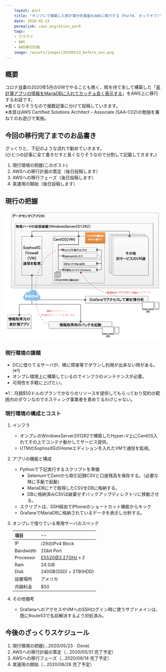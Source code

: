 ```yaml
---
    layout: post
    title: "オンプレで構築した家計簿分析基盤をAWSに移行する（Part0. キックオフ)"
    date: 2020-05-23
    permalink: /aws_migration_par0
    tags:
    - クラウド
    - AWS
    - AWS移行計画
    image: /assets/images/20200523_before_env.png
---
```


## 概要

コロナ自粛の2020年5月のGWでやることも無く、暇を持て余して構築した「[家計簿アプリの情報をMariaDBに入れてカッチョ良く表示する](/zaim_scraper)」をAWS上に移行するお話です。  
※長くなりそうなので複数記事に分けて投稿していきます。  
※本音はAWS Certified Solutions Architect – Associate (SAA-C02)の勉強を兼ねてのお遊びで実施。


## 今回の移行完了までのお品書き

ざっくりと、下記のような流れで勧めていきます。  
(ひとつの記事に全て書きだすと長くなりそうなので分割して記載してきます。)

1. 現行環境の把握(このポスト)
1. AWSへの移行計画の策定（後日投稿します）
1. AWSへの移行フェーズ（後日投稿します）
1. 実運用の開始（後日投稿します）


## 現行の把握
 ![before_env](/assets/images/20200523_before_env.png "before_env")  
### 現行環境の課題
* DCに借りてるサーバが、稀に障害等でダウンし利用が出来ない時がある。(※1)
* オンプレ環境上に構築しているのでインフラのメンテナンスが必要。
* 可用性を手軽に上げたい。

※1：月額$50ドルのプランでかなりのリソースを提供してもらっており契約の範囲内のダウンなのでホスティング事業者を責めてるわけじゃない。

### 現行環境の構成とコスト
1. インフラ
    * オンプレのWindowsServer2012R2で構築したHyper−V上にCentOS入れてその上でコンテナ動かしてサービス提供。
    * UTMのSophosXGのHomeエディションを入れたVMで通信を監視。
1. アプリの機能と構成
    * Pythonで下記実行するスクリプトを準備
        * SeleniumでZaimから取引記録CSVと口座残高を保存する。（必要な時に手動で起動）
        * MariaDBに↑で取得したCSVをDBに格納する。
        * DBに格納済みCSVは破棄せずバックアップディレクトリに移動させる。
    * スクリプトは、SSH経由でiPhoneのショートカット機能からキック
    * GrafanaでMariaDBに格納されているデータを表示し分析する。
1. オンプレで借りている専用サーバのスペック

    |  項目  |  --  |
    | ---- | ---- |
    | IP | /29のIPv4 Block |
    |  Bandwidth  | 1Gbit Port  |
    |  Processor  | E5520@2.27GHz x 2  |
    |  Ram  | 24 GiB|
    |  Disk  | 240GB(SSD) + 3TB(HDD)  |
    | 設置場所 | アメリカ |
    | 月額料金 |$50 |

1. その他備考
    * GrafanaへのアクセスやVMへのSSHログイン時に使うサブドメインは、既にRoute53で名前解決するよう対処済み。
           
## 今後のざっくりスケジュール
1. 現行環境の把握(...2020/05/23　Done)
1. AWSへの移行計画の策定（...2020/05/31 完了予定）
1. AWSへの移行フェーズ（...2020/06/14 完了予定）
1. 実運用の開始（...2020/06/28 完了予定）
 